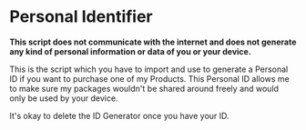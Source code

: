 # Personal Identifier
<b>This script does not communicate with the internet and does not generate any kind of personal information or data of you or your device.</b>

This is the script which you have to import and use to generate a Personal ID if you want to purchase one of my Products. 
This Personal ID allows me to make sure my packages wouldn't be shared around freely and would only be used by your device.

It's okay to delete the ID Generator once you have your ID.
